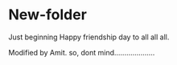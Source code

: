 # New-folder
Just beginning 
Happy friendship day to all all all.


Modified by Amit. so, dont mind....................

